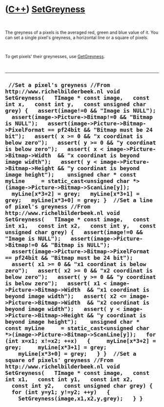 



 

 

 

 

 

([C++](Cpp.md)) [SetGreyness](CppSetGreyness.md)
==================================================

 

The greyness of a pixels is the averaged red, green and blue value of
it. You can set a single pixel's greyness, a horizontal line or a square
of pixels.

 

To get pixels' their greynesses, use [GetGreyness](CppGetGreyness.md).

 

  -------------------------------------------------------------------------------------------------------------------------------------------------------------------------------------------------------------------------------------------------------------------------------------------------------------------------------------------------------------------------------------------------------------------------------------------------------------------------------------------------------------------------------------------------------------------------------------------------------------------------------------------------------------------------------------------------------------------------------------------------------------------------------------------------------------------------------------------------------------------------------------------------------------------------------------------------------------------------------------------------------------------------------------------------------------------------------------------------------------------------------------------------------------------------------------------------------------------------------------------------------------------------------------------------------------------------------------------------------------------------------------------------------------------------------------------------------------------------------------------------------------------------------------------------------------------------------------------------------------------------------------------------------------------------------------------------------------------------------------------------------------------------------------------------------------------------------------------------------------------------------------------------------------------------------------------------------------------------------------------------------------------------------------------------------------------------------------------------------------------------------------------------------------------------------------
  ` //Set a pixel's greyness //From http://www.richelbilderbeek.nl void SetGreyness(   TImage * const image,   const int x,   const int y,   const unsigned char grey) {   assert(image!=0 && "Image is NULL");   assert(image->Picture->Bitmap!=0 && "Bitmap is NULL");   assert(image->Picture->Bitmap->PixelFormat == pf24bit && "Bitmap must be 24 bit");   assert( x >= 0 && "x coordinat is below zero");   assert( y >= 0 && "y coordinat is below zero");   assert( x < image->Picture->Bitmap->Width  && "x coordinat is beyond image width");   assert( y < image->Picture->Bitmap->Height && "y coordinat is beyond image height");    unsigned char * const myLine     = static_cast<unsigned char *>(image->Picture->Bitmap->ScanLine[y]);    myLine[x*3+2] = grey;   myLine[x*3+1] = grey;   myLine[x*3+0] = grey; }  //Set a line of pixel's greyness //From http://www.richelbilderbeek.nl void SetGreyness(   TImage * const image,   const int x1,   const int x2,   const int y,   const unsigned char grey) {   assert(image!=0 && "Image is NULL");   assert(image->Picture->Bitmap!=0 && "Bitmap is NULL");   assert(image->Picture->Bitmap->PixelFormat == pf24bit && "Bitmap must be 24 bit");   assert( x1 >= 0 && "x1 coordinat is below zero");   assert( x2 >= 0 && "x2 coordinat is below zero");   assert( y >= 0 && "y coordinat is below zero");   assert( x1 < image->Picture->Bitmap->Width  && "x1 coordinat is beyond image width");   assert( x2 <= image->Picture->Bitmap->Width  && "x2 coordinat is beyond image width");   assert( y < image->Picture->Bitmap->Height && "y coordinat is beyond image height");    unsigned char * const myLine     = static_cast<unsigned char *>(image->Picture->Bitmap->ScanLine[y]);   for (int x=x1; x!=x2; ++x)   {     myLine[x*3+2] = grey;     myLine[x*3+1] = grey;     myLine[x*3+0] = grey;   } }  //Set a square of pixels' greyness //From http://www.richelbilderbeek.nl void SetGreyness(   TImage * const image,   const int x1,   const int y1,   const int x2,   const int y2,   const unsigned char grey) {   for (int y=y1; y!=y2; ++y)   {     SetGreyness(image,x1,x2,y,grey);   } }`
  -------------------------------------------------------------------------------------------------------------------------------------------------------------------------------------------------------------------------------------------------------------------------------------------------------------------------------------------------------------------------------------------------------------------------------------------------------------------------------------------------------------------------------------------------------------------------------------------------------------------------------------------------------------------------------------------------------------------------------------------------------------------------------------------------------------------------------------------------------------------------------------------------------------------------------------------------------------------------------------------------------------------------------------------------------------------------------------------------------------------------------------------------------------------------------------------------------------------------------------------------------------------------------------------------------------------------------------------------------------------------------------------------------------------------------------------------------------------------------------------------------------------------------------------------------------------------------------------------------------------------------------------------------------------------------------------------------------------------------------------------------------------------------------------------------------------------------------------------------------------------------------------------------------------------------------------------------------------------------------------------------------------------------------------------------------------------------------------------------------------------------------------------------------------------------------

 

 

 

 

 





 



